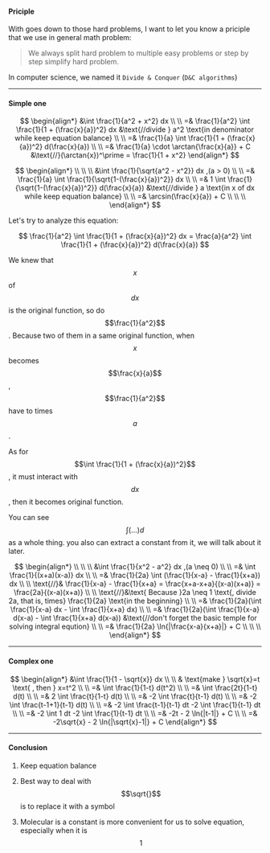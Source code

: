 #### Priciple

With goes down to those hard problems, I want to let you know a priciple that we use in general math problem:

> We always split hard problem to multiple easy problems or step by step simplify hard problem.

In computer science, we named it `Divide & Conquer` (`D&C algorithms`)

___

#### Simple one

$$
\begin{align*}
&\int \frac{1}{a^2 + x^2} dx
\\ \\ 
=& \frac{1}{a^2} \int \frac{1}{1 + (\frac{x}{a})^2} dx    &\text{//divide } a^2 \text{in denominator while keep equation balance}
\\ \\
=& \frac{1}{a} \int \frac{1}{1 + (\frac{x}{a})^2} d(\frac{x}{a})
\\ \\
=& \frac{1}{a} \cdot \arctan{\frac{x}{a}} + C    &\text{//}(\arctan{x})^\prime = \frac{1}{1 + x^2}
\end{align*}
$$

$$
\begin{align*}
\\ \\ \\
&\int \frac{1}{\sqrt{a^2 - x^2}} dx ,(a > 0)
\\ \\
=& \frac{1}{a} \int \frac{1}{\sqrt{1-(\frac{x}{a})^2}} dx
\\ \\
=& 1 \int \frac{1}{\sqrt{1-(\frac{x}{a})^2}} d(\frac{x}{a})    &\text{//divide } a \text{in x of dx while keep equation balance}
\\ \\
=& \arcsin(\frac{x}{a}) + C
\\ \\ \\
\end{align*}
$$


Let's try to analyze this equation:

$$
\frac{1}{a^2} \int \frac{1}{1 + (\frac{x}{a})^2} dx = \frac{a}{a^2} \int \frac{1}{1 + (\frac{x}{a})^2} d(\frac{x}{a})
$$

We knew that $$x$$ of $$dx$$ is the original function, so do $$\frac{1}{a^2}$$. Because two of them in a same original function, when $$x$$ becomes $$\frac{x}{a}$$, $$\frac{1}{a^2}$$ have to times $$a$$.

As for $$\int \frac{1}{1 + (\frac{x}{a})^2}$$, it must interact with $$dx$$, then it becomes original function.

You can see $$\int (...) d$$ as a whole thing. you also can extract a constant from it, we will talk about it later.


$$
\begin{align*}
\\ \\ \\
&\int \frac{1}{x^2 - a^2} dx ,(a \neq 0)
\\ \\
=& \int \frac{1}{(x+a)(x-a)} dx
\\ \\
=& \frac{1}{2a} \int (\frac{1}{x-a} - \frac{1}{x+a}) dx
\\ \\
\text{//}& \frac{1}{x-a} - \frac{1}{x+a} = \frac{x+a-x+a}{(x-a)(x+a)} = \frac{2a}{(x-a)(x+a)} 
\\ \\
\text{//}&\text{ Because }2a \neq 1 \text{, divide 2a, that is, times} \frac{1}{2a} \text{in the beginning}
\\ \\
=& \frac{1}{2a}(\int \frac{1}{x-a} dx - \int \frac{1}{x+a} dx)
\\ \\
=& \frac{1}{2a}(\int \frac{1}{x-a} d(x-a) - \int \frac{1}{x+a} d(x-a))    &\text{//don't forget the basic temple for solving integral eqution}
\\ \\
=& \frac{1}{2a} \ln{|\frac{x-a}{x+a}|} + C
\\ \\ \\
\end{align*}
$$

___

#### Complex one

$$
\begin{align*}
&\int \frac{1}{1 - \sqrt{x}} dx
\\ \\
& \text{make } \sqrt{x}=t \text{ , then } x=t^2
\\ \\
=& \int \frac{1}{1-t} d(t^2)
\\ \\
=& \int \frac{2t}{1-t} d(t)
\\ \\
=& 2 \int \frac{t}{1-t} d(t)
\\ \\
=& -2 \int \frac{t}{t-1} d(t)
\\ \\
=& -2 \int \frac{t-1+1}{t-1} d(t)
\\ \\
=& -2 \int \frac{t-1}{t-1} dt -2 \int \frac{1}{t-1} dt
\\ \\
=& -2 \int 1 dt -2 \int \frac{1}{t-1} dt
\\ \\
=& -2t - 2 \ln{|t-1|} + C
\\ \\
=& -2\sqrt{x} - 2 \ln{|\sqrt{x}-1|} + C
\end{align*}
$$

___

#### Conclusion

1. Keep equation balance

2. Best way to deal with $$\sqrt{}$$ is to replace it with a symbol

3. Molecular is a constant is more convenient for us to solve equation, especially when it is $$1$$
